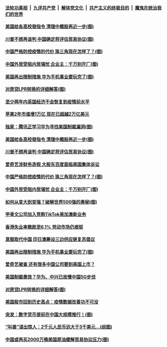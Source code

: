 

####  [法轮功真相](../../../../basic/blob/master/README.md?t=08210531) &nbsp;|&nbsp; [九评共产党](../../../../9ping.md/blob/master/README.md?t=08210531) &nbsp;|&nbsp; [解体党文化](../../../../jtdwh.md/blob/master/README.md?t=08210531)  &nbsp;|&nbsp; [共产主义的终极目的](../../../../gczydzjmd.md/blob/master/README.md?t=08210531) &nbsp;|&nbsp; [魔鬼在统治我们的世界](../../../../mgztzwmdsj.md/blob/master/README.md?t=08210531) 

#### [美国给各高校發指令 清理中概股再近一步(图)](../pages/p5/943621.md?t=08210531) 

#### [川普不想再谈判 中国确定将评估贸易协议(图)](../pages/p5/943630.md?t=08210531) 

#### [中国严格防控疫情的代价 珠三角现在怎样了？(图)](../pages/p5/943540.md?t=08210531) 

#### [中国外贸受阻内贸堪忧 企业主：千万别开厂(图)](../pages/p5/943536.md?t=08210531) 

#### [美国再出限制措施 华为手机事业要玩完了(图)](../pages/p5/943520.md?t=08210531) 

#### [对房贷LPR转换的详细解答(图)](../pages/p5/943456.md?t=08210531) 

#### [至少两年内英国经济不会恢复到疫情前水平](../pages/p5/943654.md?t=08210531) 

#### [苹果2年市值增1万亿 现在已超越2万亿美元](../pages/p5/943653.md?t=08210531) 

#### [独家：腾讯正学习华为寻找美国制裁漏洞(图)](../pages/p5/943640.md?t=08210531) 

#### [美国给各高校發指令 清理中概股再近一步(图)](../pages/p5/943621.md?t=08210531) 

#### [川普不想再谈判 中国确定将评估贸易协议(图)](../pages/p5/943630.md?t=08210531) 

#### [爱奇艺涉财务造假 大股东百度面临美国集体诉讼](../pages/p5/943623.md?t=08210531) 

#### [中国严格防控疫情的代价 珠三角现在怎样了？(图)](../pages/p5/943540.md?t=08210531) 

#### [中国外贸受阻内贸堪忧 企业主：千万别开厂(图)](../pages/p5/943536.md?t=08210531) 

#### [如何从变大到变强？破解世界500强的奥秘(图)](../pages/p5/943539.md?t=08210531) 

#### [甲骨文公司加入竞购TikTok美加澳新业务](../pages/p5/943529.md?t=08210531) 

#### [香港失业率微跌至6.1% 劳动市场仍艰钜](../pages/p5/943522.md?t=08210531) 

#### [意图取代中国 印日澳筹设三边供应链复苏倡议](../pages/p5/943521.md?t=08210531) 

#### [美国再出限制措施 华为手机事业要玩完了(图)](../pages/p5/943520.md?t=08210531) 

#### [爱奇艺被查 还有很多中国公司要到美国上市？](../pages/p5/943513.md?t=08210531) 

#### [美国制裁奏效？华为、中兴已放慢中国5G步伐](../pages/p5/943511.md?t=08210531) 

#### [对房贷LPR转换的详细解答(图)](../pages/p5/943456.md?t=08210531) 

#### [美国股市回到历史高点：疫情数据改善功不可没](../pages/p5/943474.md?t=08210531) 

#### [突发：数字货币提前在中国大规模推行！(图)](../pages/p5/943460.md?t=08210531) 

#### [“叫兽”语出惊人：2千元人民币远大于3千美元…(组图)](../pages/p5/943455.md?t=08210531) 

#### [中国或再买2000万桶美国原油缓解贸易协议压力(图)](../pages/p5/943435.md?t=08210531) 

